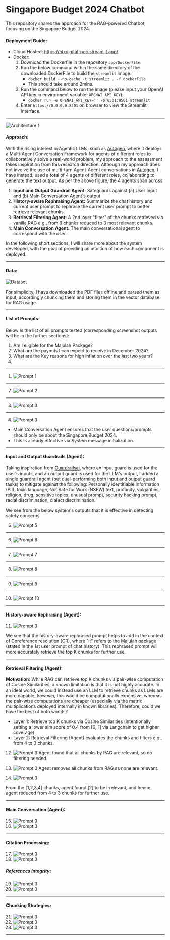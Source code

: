 # Singapore Budget 2024 Chatbot 
This repository shares the approach for the RAG-powered Chatbot, focusing on the Singapore Budget 2024. 

#### Deployment Guide:

- Cloud Hosted: https://htxdigital-poc.streamlit.app/
- Docker:
  1) Download the Dockerfile in the repository `app/DockerFile`.
  2) Run the below command within the same directory of the downloaded DockerFile to build the `streamlit` image.
     - `docker build --no-cache -t streamlit . -f dockerFile`
     - This should take around 2mins.
  4) Run the command below to run the image (please input your OpenAI API key in environment variable: `OPENAI_API_KEY`):
     - `docker run -e OPENAI_API_KEY='' -p 8501:8501 streamlit `
  5) Enter `https://0.0.0.0:8501` on browser to view the Streamlit interface.

---
![Architecture 1](https://github.com/nichlxh/genai/blob/main/images/a1.svg)

#### Approach: 
With the rising interest in Agentic LLMs, such as [Autogen](https://microsoft.github.io/autogen/), where it deploys a Multi-Agent Conversation Framework for agents of different roles to collaboratively solve a real-world problem, my approach to the assessment takes inspiration from this research direction. Although my approach does not involve the use of multi-turn Agent-Agent conversations in [Autogen](https://microsoft.github.io/autogen/), I have instead, used a total of $4$ agents of different roles, collaborating to generate the text output. As per the above figure, the $4$ agents span across: 
1. **Input and Output Guardrail Agent:** Safeguards against (a) User Input and (b) Main Conversation Agent's output
2. **History-aware Rephrasing Agent:** Summarize the chat history and current user prompt to rephrase the current user prompt to better retrieve relevant chunks.
3. **Retrieval Filtering Agent:** A 2nd layer "filter" of the chunks retrieved via vanilla RAG e.g., from 6 chunks reduced to 3 most relevant chunks.
4. **Main Conversation Agent:** The main conversational agent to correspond with the user.

In the following short sections, I will share more about the system developed, with the goal of providing an intuition of how each component is deployed.

---
#### Data:
![Dataset](https://github.com/nichlxh/genai/blob/main/images/data.svg)

For simplicity, I have downloaded the PDF files offline and parsed them as input, accordingly chunking them and storing them in the vector database for RAG usage.

---

#### List of Prompts:
Below is the list of all prompts tested (corresponding screenshot outputs will be in the further sections):
1. Am I eligible for the Majulah Package?
2. What are the payouts I can expect to receive in December 2024?
3. What are the Key reasons for high inflation over the last two years?
4. 
---
1. ![Prompt 1](https://github.com/nichlxh/genai/blob/main/images/p1.svg)
---
2. ![Prompt 2](https://github.com/nichlxh/genai/blob/main/images/p2.svg)
---
3. ![Prompt 3](https://github.com/nichlxh/genai/blob/main/images/p3.svg)
---
4. ![Prompt 3](https://github.com/nichlxh/genai/blob/main/images/p4.svg)
- Main Conversation Agent ensures that the user questions/prompts should only be about the Singapore Budget 2024.
- This is already effective via System message initialization.
---
#### Input and Output Guardrails (Agent):

Taking inspiration from [Guardrailsai](https://www.guardrailsai.com/), where an input guard is used for the user's inputs, and an output guard is used for the LLM's output, I added a single guardrail agent (but dual-performing both input and output guard tasks) to mitigate against the following: Personally identifiable information (PII), toxic language, Not Safe for Work (NSFW) text, profanity, vulgarities, religion, drug, sensitive topics, unusual prompt, security hacking prompt, racial discrimination, dialect discrimination. 

We see from the below system's outputs that it is effective in detecting safety concerns:

5. ![Prompt 5](https://github.com/nichlxh/genai/blob/main/images/p5.svg)
---
6. ![Prompt 6](https://github.com/nichlxh/genai/blob/main/images/p6.svg)
---
7. ![Prompt 7](https://github.com/nichlxh/genai/blob/main/images/p7.svg)
---
8. ![Prompt 8](https://github.com/nichlxh/genai/blob/main/images/p8.svg)
---
9. ![Prompt 9](https://github.com/nichlxh/genai/blob/main/images/p9.svg)
---
10. ![Prompt 10](https://github.com/nichlxh/genai/blob/main/images/p10.svg)
---


#### History-aware Rephrasing (Agent):
11. ![Prompt 3](https://github.com/nichlxh/genai/blob/main/images/p11.svg)

We see that the history-aware rephrased prompt helps to add in the context of Coreference resolution (CR), where "it" refers to the Majulah package (stated in the 1st user prompt of chat history).
This rephrased prompt will more accurately retrieve the top K chunks for further use.

---

#### Retrieval Filtering (Agent):

**Motivation:** While RAG can retrieve top K chunks via pair-wise computation of Cosine Similarities, a known limitation is that it is not highly accurate. In an ideal world, we could instead use an LLM to retrieve chunks as LLMs are more capable, however, this would be computationally expensive, whereas the pair-wise computations are cheaper (especially via the matrix multiplications deployed internally in known libraries). Therefore, could we have the best of both worlds?

- Layer 1: Retrieve top K chunks via Cosine Similarities (intentionally setting a lower sim score of 0.4 from [0, 1] via Langchain to get higher coverage)
- Layer 2: Retrieval Filtering (Agent) evaluates the chunks and filters e.g., from 4 to 3 chunks.

12. ![Prompt 3](https://github.com/nichlxh/genai/blob/main/images/p12.svg)
Agent found that all chunks by RAG are relevant, so no filtering needed.

14. ![Prompt 3](https://github.com/nichlxh/genai/blob/main/images/p13.svg)
Agent removes all chunks from RAG as none are relevant.

16. ![Prompt 3](https://github.com/nichlxh/genai/blob/main/images/p14.svg)

From the [1,2,3,4] chunks, agent found [2] to be irrelevant, and hence, agent reduced from 4 to 3 chunks for further use.

---

#### Main Conversation (Agent):
15. ![Prompt 3](https://github.com/nichlxh/genai/blob/main/images/p15.svg)
16. ![Prompt 3](https://github.com/nichlxh/genai/blob/main/images/p16.svg)

---

#### Citation Processing:
17. ![Prompt 3](https://github.com/nichlxh/genai/blob/main/images/p3.svg)
18. ![Prompt 3](https://github.com/nichlxh/genai/blob/main/images/p3.svg)

##### References Integrity:
19. ![Prompt 3](https://github.com/nichlxh/genai/blob/main/images/p3.svg)
20. ![Prompt 3](https://github.com/nichlxh/genai/blob/main/images/p3.svg)

---

#### Chunking Strategies:
21. ![Prompt 3](https://github.com/nichlxh/genai/blob/main/images/p3.svg)
22. ![Prompt 3](https://github.com/nichlxh/genai/blob/main/images/p3.svg)
23. ![Prompt 3](https://github.com/nichlxh/genai/blob/main/images/p3.svg)


---
